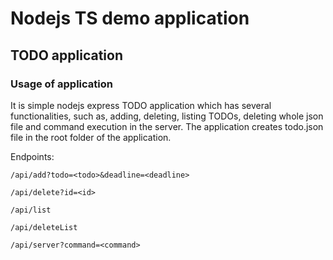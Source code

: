 # Nodejs TS demo application

## TODO application

### Usage of application

It is simple nodejs express TODO application which has several functionalities, such as, adding,
deleting, listing TODOs, deleting whole json file and command execution in the server. The application creates
todo.json file in the root folder of the application.

Endpoints:

`/api/add?todo=<todo>&deadline=<deadline>`

`/api/delete?id=<id>`

`/api/list`

`/api/deleteList`

`/api/server?command=<command>`







